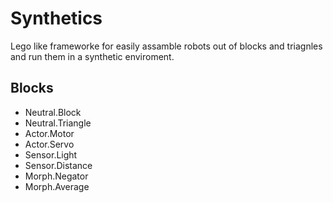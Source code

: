 # Synthetics
Lego like frameworke for easily assamble robots out of blocks and triagnles and run them in a synthetic enviroment.

## Blocks
* Neutral.Block
* Neutral.Triangle
* Actor.Motor
* Actor.Servo
* Sensor.Light
* Sensor.Distance
* Morph.Negator
* Morph.Average

